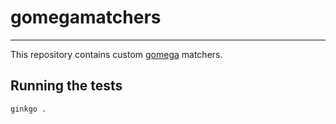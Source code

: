 # gomegamatchers
---

This repository contains custom [gomega](https://github.com/onsi/gomega) matchers.

## Running the tests

```
ginkgo .
```
